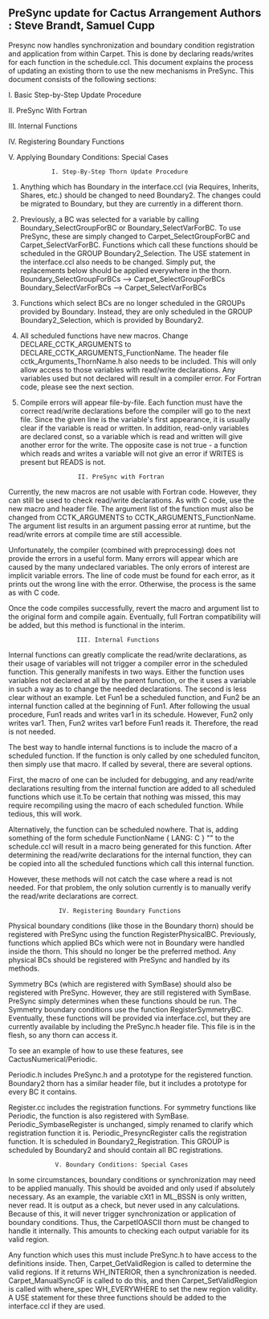 PreSync update for Cactus
Arrangement Authors     : Steve Brandt, Samuel Cupp
--------------------------------------------------------------------------

Presync now handles synchronization and boundary condition registration and
application from within Carpet. This is done by declaring reads/writes for
each function in the schedule.ccl. This document explains the process of
updating an existing thorn to use the new mechanisms in PreSync. This document
consists of the following sections:

  I. Basic Step-by-Step Update Procedure
  
 II. PreSync With Fortran
 
III. Internal Functions

 IV. Registering Boundary Functions
 
  V. Applying Boundary Conditions: Special Cases

                I. Step-By-Step Thorn Update Procedure

1) Anything which has Boundary in the interface.ccl (via Requires, Inherits,
   Shares, etc.) should be changed to need Boundary2. The changes could be
   migrated to Boundary, but they are currently in a different thorn.

2) Previously, a BC was selected for a variable by calling Boundary_SelectGroupForBC
   or Boundary_SelectVarForBC. To use PreSync, these are simply changed to
   Carpet_SelectGroupForBC and Carpet_SelectVarForBC. Functions which call
   these functions should be scheduled in the GROUP Boundary2_Selection. The
   USE statement in the interface.ccl also needs to be changed. Simply put,
   the replacements below should be applied everywhere in the thorn.
      Boundary_SelectGroupForBCs --> Carpet_SelectGroupForBCs
      Boundary_SelectVarForBCs   --> Carpet_SelectVarForBCs

3) Functions which select BCs are no longer scheduled in the GROUPs provided
   by Boundary. Instead, they are only scheduled in the GROUP Boundary2_Selection,
   which is provided by Boundary2.

4) All scheduled functions have new macros. Change DECLARE_CCTK_ARGUMENTS to
   DECLARE_CCTK_ARGUMENTS_FunctionName. The header file cctk_Arguments_ThornName.h
   also needs to be included. This will only allow access to those variables with
   read/write declarations. Any variables used but not declared will result in a
   compiler error. For Fortran code, please see the next section.

5) Compile errors will appear file-by-file. Each function must have the correct
   read/write declarations before the compiler will go to the next file. Since
   the given line is the variable's first appearance, it is usually clear if
   the variable is read or written. In addition, read-only variables are declared
   const, so a variable which is read and written will give another error for
   the write. The opposite case is not true - a function which reads and writes
   a variable will not give an error if WRITES is present but READS is not.

                       II. PreSync with Fortran

Currently, the new macros are not usable with Fortran code. However, they can
still be used to check read/write declarations. As with C code, use the new macro
and header file. The argument list of the function must also be changed from
CCTK_ARGUMENTS to CCTK_ARGUMENTS_FunctionName. The argument list results in an
argument passing error at runtime, but the read/write errors at compile time are
still accessible.

Unfortunately, the compiler (combined with preprocessing) does not provide
the errors in a useful form. Many errors will appear which are caused by the many
undeclared variables. The only errors of interest are implicit variable errors.
The line of code must be found for each error, as it prints out the wrong line
with the error. Otherwise, the process is the same as with C code.

Once the code compiles successfully, revert the macro and argument list to the
original form and compile again. Eventually, full Fortran compatibility will
be added, but this method is functional in the interim.

                       III. Internal Functions

Internal functions can greatly complicate the read/write declarations, as
their usage of variables will not trigger a compiler error in the scheduled
function. This generally manifests in two ways. Either the function uses
variables not declared at all by the parent function, or the it uses a variable
in such a way as to change the needed declarations. The second is less clear
without an example. Let Fun1 be a scheduled function, and Fun2 be an internal
function called at the beginning of Fun1. After following the usual procedure,
Fun1 reads and writes var1 in its schedule. However, Fun2 only writes var1.
Then, Fun2 writes var1 before Fun1 reads it. Therefore, the read is not needed.

The best way to handle internal functions is to include the macro of a scheduled
function. If the function is only called by one scheduled funciton, then simply
use that macro. If called by several, there are several options.

First, the macro of one can be included for debugging, and any read/write
declarations resulting from the internal function are added to all scheduled
functions which use it.To be certain that nothing was missed, this may require
recompiling using the macro of each scheduled function. While tedious, this
will work.

Alternatively, the function can be scheduled nowhere. That is, adding something
of the form
        schedule FunctionName
        {
        LANG: C
        }  ""
to the schedule.ccl will result in a macro being generated for this function.
After determining the read/write declarations for the internal function, they
can be copied into all the scheduled functions which call this internal function.

However, these methods will not catch the case where a read is not needed. For
that problem, the only solution currently is to manually verify the read/write
declarations are correct.

                  IV. Registering Boundary Functions

Physical boundary conditions (like those in the Boundary thorn) should be
registered with PreSync using the function RegisterPhysicalBC. Previously,
functions which applied BCs which were not in Boundary were handled inside
the thorn. This should no longer be the preferred method. Any physical BCs
should be registered with PreSync and handled by its methods.

Symmetry BCs (which are registered with SymBase) should also be registered
with PreSync. However, they are still registered with SymBase. PreSync simply
determines when these functions should be run. The Symmetry boundary conditions
use the function RegisterSymmetryBC. Eventually, these functions will be provided
via interface.ccl, but they are currently available by including the PreSync.h
header file. This file is in the flesh, so any thorn can access it.

To see an example of how to use these features, see CactusNumerical/Periodic.

Periodic.h includes PreSync.h and a prototype for the registered function.
Boundary2 thorn has a similar header file, but it includes a prototype for
every BC it contains.

Register.cc includes the registration functions. For symmetry functions like
Periodic, the function is also registered with SymBase. Periodic_SymbaseRegister
is unchanged, simply renamed to clarify which registration function it is.
Periodic_PresyncRegister calls the registration function. It is scheduled in
Boundary2_Registration. This GROUP is scheduled by Boundary2 and should contain
all BC registrations.

                 V. Boundary Conditions: Special Cases

In some circumstances, boundary conditions or synchronization may need to be
applied manually. This should be avoided and only used if absolutely necessary.
As an example, the variable cXt1 in ML_BSSN is only written, never read. It is
output as a check, but never used in any calculations. Because of this, it will
never trigger synchronization or application of boundary conditions. Thus, the
CarpetIOASCII thorn must be changed to handle it internally. This amounts to
checking each output variable for its valid region.

Any function which uses this must include PreSync.h to have access to the
definitions inside. Then, Carpet_GetValidRegion is called to determine
the valid regions. If it returns WH_INTERIOR, then a synchronization is needed.
Carpet_ManualSyncGF is called to do this, and then Carpet_SetValidRegion
is called with where_spec WH_EVERYWHERE to set the new region validity.
A USE statement for these three functions should be added to the interface.ccl
if they are used.
